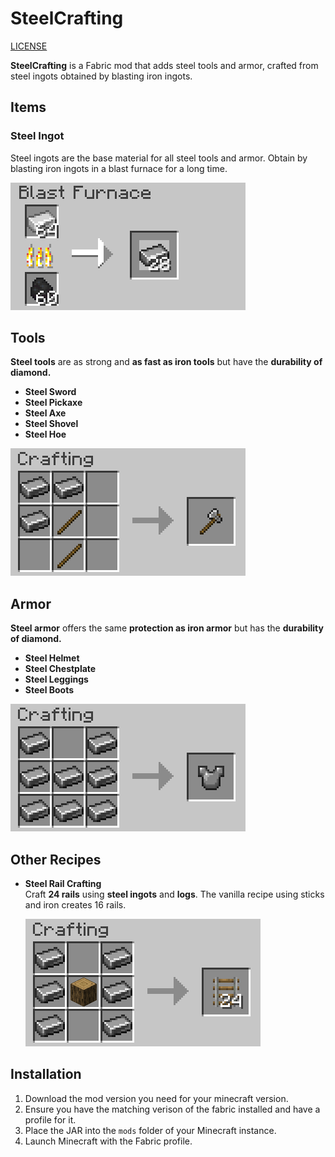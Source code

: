 # SteelCrafting

[LICENSE](LICENSE.md)

**SteelCrafting** is a Fabric mod that adds steel tools and armor, crafted from steel ingots obtained by blasting iron ingots.

## Items

### Steel Ingot
Steel ingots are the base material for all steel tools and armor.
Obtain by blasting iron ingots in a blast furnace for a long time.


![Steel Ingot Recipe](images/blasting_steel.png)


## Tools

**Steel tools** are as strong and **as fast as iron tools** but have the **durability of diamond.**

- **Steel Sword**  
- **Steel Pickaxe**  
- **Steel Axe**  
- **Steel Shovel**  
- **Steel Hoe**  


![Steel Tool Recipe](images/crafting_axe.png)


## Armor

**Steel armor** offers the same **protection as iron armor** but has the **durability of diamond.**

- **Steel Helmet**  
- **Steel Chestplate**  
- **Steel Leggings**  
- **Steel Boots**  


![Steel Armor Recipe](images/crafting_chesplate.png)


## Other Recipes

- **Steel Rail Crafting**  
  Craft **24 rails** using **steel ingots** and **logs**.
  The vanilla recipe using sticks and iron creates 16 rails.

  ![Steel Rails Recipe](images/crafting_rails.png)


## Installation

1. Download the mod version you need for your minecraft version.
2. Ensure you have the matching verison of the fabric installed and have a profile for it.
3. Place the JAR into the `mods` folder of your Minecraft instance.  
4. Launch Minecraft with the Fabric profile. 